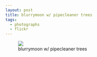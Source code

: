 ```yaml
---
layout: post
title: blurrymoon w/ pipecleaner trees
tags:
  - photographs
  - flickr
---
```


<figure>
  <a href="https://www.flickr.com/photos/inkdroid/54814185486/">
    <img class="img-fluid" src="https://live.staticflickr.com/65535/54814185486_7167882b7c_c.jpg">
  </a>
  <figcaption>
    blurrymoon w/ pipecleaner trees
  </figcaption>
</figure>


